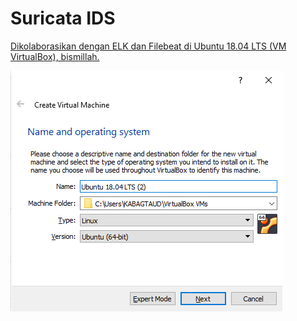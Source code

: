 # Suricata IDS 
<ins>Dikolaborasikan dengan ELK dan Filebeat di Ubuntu 18.04 LTS (VM VirtualBox), bismillah.</ins>

![](https://github.com/satriowaskitho/suricata/blob/master/images/102.png)
